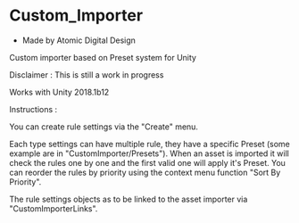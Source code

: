 # Custom_Importer
- Made by Atomic Digital Design

Custom importer based on Preset system for Unity

Disclaimer : This is still a work in progress

Works with Unity 2018.1b12

Instructions :

You can create rule settings via the "Create" menu.

Each type settings can have multiple rule,
they have a specific Preset (some example are in "CustomImporter/Presets").
When an asset is imported it will check the rules one by one and the first valid one will apply it's Preset.
You can reorder the rules by priority using the context menu function "Sort By Priority".

The rule settings objects as to be linked to the asset importer via "CustomImporterLinks".
